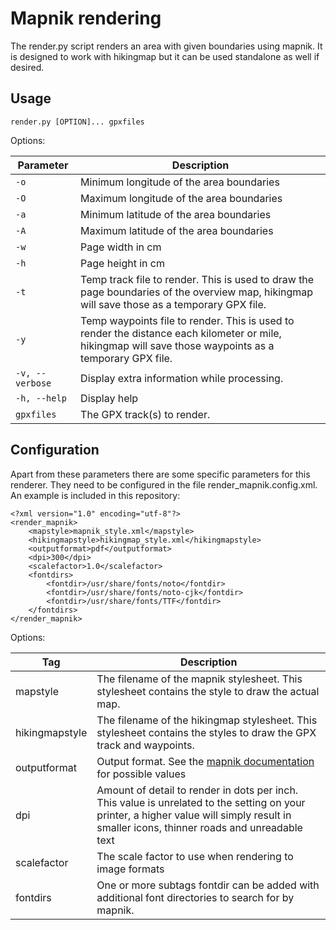 # Mapnik rendering

The render.py script renders an area with given boundaries using mapnik. It is designed to work with hikingmap but it can be used standalone as well if desired.

## Usage

`render.py [OPTION]... gpxfiles`

Options:

| Parameter | Description
| --------- | -----------
| `-o` | Minimum longitude of the area boundaries
| `-O` | Maximum longitude of the area boundaries
| `-a` | Minimum latitude of the area boundaries
| `-A` | Maximum latitude of the area boundaries
| `-w` | Page width in cm
| `-h` | Page height in cm
| `-t` | Temp track file to render. This is used to draw the page boundaries of the overview map, hikingmap will save those as a temporary GPX file.
| `-y` | Temp waypoints file to render. This is used to render the distance each kilometer or mile, hikingmap will save those waypoints as a temporary GPX file.
| `-v, --verbose` | Display extra information while processing.
| `-h, --help` | Display help
| `gpxfiles` | The GPX track(s) to render.

## Configuration

Apart from these parameters there are some specific parameters for this renderer. They need to be configured in the file render_mapnik.config.xml. An example is included in this repository:

```
<?xml version="1.0" encoding="utf-8"?>
<render_mapnik>
    <mapstyle>mapnik_style.xml</mapstyle>
    <hikingmapstyle>hikingmap_style.xml</hikingmapstyle>
    <outputformat>pdf</outputformat>
    <dpi>300</dpi>
    <scalefactor>1.0</scalefactor>
    <fontdirs>
        <fontdir>/usr/share/fonts/noto</fontdir>
        <fontdir>/usr/share/fonts/noto-cjk</fontdir>
        <fontdir>/usr/share/fonts/TTF</fontdir>
    </fontdirs>
</render_mapnik>
```

Options:

| Tag | Description
| --- | -----------
| mapstyle | The filename of the mapnik stylesheet. This stylesheet contains the style to draw the actual map.
| hikingmapstyle | The filename of the hikingmap stylesheet. This stylesheet contains the styles to draw the GPX track and waypoints.
| outputformat | Output format. See the [mapnik documentation](http://mapnik.org/docs/v2.2.0/api/python/mapnik._mapnik-module.html#render_to_file) for possible values
| dpi | Amount of detail to render in dots per inch. This value is unrelated to the setting on your printer, a higher value will simply result in smaller icons, thinner roads and unreadable text
| scalefactor | The scale factor to use when rendering to image formats
| fontdirs | One or more subtags fontdir can be added with additional font directories to search for by mapnik.

